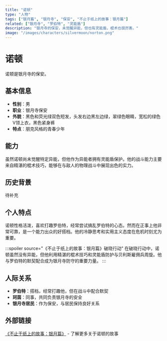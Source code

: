 ```yaml
---
title: "诺顿"
type: "人物"
tags: ["银月篇", "银月寺", "保安", "不止于纸上的故事：银月篇"]
related: ["银月寺", "罗伯特", "灵能盾"]
description: "银月寺的保安，未觉醒异能，但也有灵能盾，棍术也很厉害。"
image: "/images/characters/silvermoon/norton.png"
---
```

# 诺顿

诺顿是银月寺的保安。

## 基本信息

- **性别**：男
- **职业**：银月寺保安
- **外貌**：黑色和荧光绿双色短发，头发右边黑左边绿，翠绿色眼睛，宽松的绿色V领上衣，黑色紧身裤
- **特点**：朋克风格的青春少年

## 能力

虽然诺顿尚未觉醒特定异能，但他作为异能者拥有灵能盾保护。他的战斗能力主要来自精湛的棍术技巧，能够在与敌人的物理战斗中展现出色的实力。

## 历史背景

待补充

## 个人特点

诺顿性格活泼，喜欢打趣罗伯特，经常尝试搞乱罗伯特的心态。然而在正事上他非常可靠，是一个能力出众的好搭档。他的冷静思考和实用主义态度在危机时刻尤为重要。

:::spoiler source="《不止于纸上的故事：银月篇》破晓行动"
在破晓行动中，诺顿虽然没有异能，但他利用精湛的棍术技巧和灵能盾防护与贝利斯雇佣兵周旋。他与罗伯特的默契配合成为银月寺防守的重要力量。
:::

## 人际关系

- **罗伯特**：搭档，经常打趣他，但在战斗中配合默契
- **珂茵**：同事，共同负责银月寺的安全
- **银月寺居民**：作为保安，与居民保持良好关系

## 外部链接

[《不止于纸上的故事：银月篇》](https://tobenot.itch.io/beyond-books) - 了解更多关于诺顿的故事 